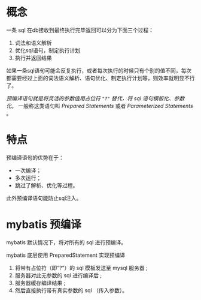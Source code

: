 # 概念
一条 sql 在db接收到最终执行完毕返回可以分为下面三个过程：

1.  词法和语义解析
2.  优化sql语句，制定执行计划
3.  执行并返回结果

如果一条sql语句可能会反复执行，或者每次执行的时候只有个别的值不同，每次都需要经过上面的词法语义解析、语句优化、制定执行计划等，则效率就明显不行了。

*预编译语句就是将灵活的参数值用占位符 `"?"` 替代，将 sql 语句模板化、参数化*。
一般称这类语句叫 *Prepared Statements* 或者
 *Parameterized Statements*  。

# 特点
预编译语句的优势在于：
- 一次编译；
- 多次运行；
- 跳过了解析、优化等过程。

此外预编译语句能防止sql注入。  

# mybatis 预编译
mybatis 默认情况下，将对所有的 sql 进行预编译。

mybatis 底层使用 PreparedStatement 实现预编译
1. 将带有占位符（即”?”）的 sql 模板发送至 mysql 服务器 ;
2. 服务器对此无参数的 sql 进行编译后 ;
3. 服务器缓存编译结果 ;
4. 然后直接执行带有真实参数的 sql （传入参数）。

